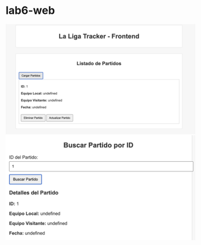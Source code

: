 # lab6-web

![traer todos los partidos](pictures/todos.png)
![traer partido por id](pictures/id.png)
